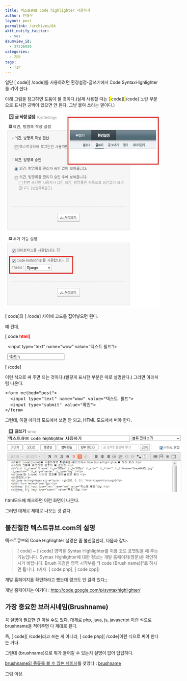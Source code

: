 ```yaml
---
title: 텍스트큐브 code highlighter 사용하기
author: 안형우
layout: post
permalink: /archives/84
aktt_notify_twitter:
  - yes
daumview_id:
  - 37226939
categories:
  - 기타
tags:
  - TIP
---
```

일단 \[ code\]\[ /code\]를 사용하려면 환경설정-글쓰기에서 Code SyntaxHighlighter를 켜야 한다.

아래 그림을 참고하면 도움이 될 것이다.(실제 사용할 때는 [<span class="Apple-style-span" style="background-color: rgb(255, 255, 0);"> </span>code][<span class="Apple-style-span" style="background-color: rgb(255, 255, 0);"> </span>/code] 노란 부분으로 표시한 공백이 있으면 안 된다. 그냥 붙여 쓰라는 말이다.)

<img src="/uploads/legacy/old-images/1/cfile8.uf.18104A494D4BC86E1E7EE1.jpg" class="aligncenter" width="555" height="638" alt="" />

[ code]와 [ /code] 사이에 코드를 집어넣으면 된다.

예 컨대,

[ code **<span style="color: rgb(255, 0, 0); ">html</span>**]

<form method=&#8221;post&#8221;>

&nbsp; <input type=&#8221;text&#8221; name=&#8221;wow&#8221; value=&#8221;텍스트 필드&#8221;/>

&nbsp; <input type=&#8221;submit&#8221; value=&#8221;확인&#8221;/>

</form>

[ /code]

이런 식으로 써 주면 되는 것이다.(빨갛게 표시한 부분은 따로 설명한다.) 그러면 아래처럼 나온다.

<pre class="brush:html">&lt;form method="post"&gt;
  &lt;input type="text" name="wow" value="텍스트 필드"&gt;
  &lt;input type="submit" value="확인"&gt;
&lt;/form&gt;
</pre>

그런데, 이걸 에디터 모드에서 쓰면 안 되고, HTML 모드에서 써야 한다.

<div style="width: 590px" class="wp-caption aligncenter">
  <img src="/uploads/legacy/old-images/1/cfile10.uf.185059474D4BC86F2629C8.jpg" width="580" height="211" alt="" /><p class="wp-caption-text">
    html모드에 체크하면 이런 화면이 나온다.
  </p>
</div>

그러면 대체로 제대로 나오는 것 같다.

## 불친절한 텍스트큐브.com의 설명

텍스트큐브의 Code Highlighter 설명은 좀 불친절한데, 다음과 같다.

> [ code] ~ [ /code] 영역을 Syntax Highlighter를 이용 코드 포맷팅을 해 주는 기능입니다. Syntax Highlighter에 대한 정보는 개발 홈페이지(영문)을 확인하시기 바랍니다. Brush 지정은 영역 시작부를 &#8220;[ code {Brush name}]&#8220;로 하시면 됩니다. (예제: [ code php], [ code cpp])

개발 홈페이지를 확인하라고 했는데 링크도 안 걸려 있다;;

개발 홈페이지는 여기다 : <http://code.google.com/p/syntaxhighlighter/>

## 가장 중요한 브러시네임(Brushname)

꼭 설명이 필요한 건 아닐 수도 있다. 대체로 php, java, js, javascript 이런 식으로 brushname을 적어주면 다 제대로 된다.

즉, \[ code\]\[ /code\]라고 쓰는 게 아니라, \[ code php\]\[ /code\]이런 식으로 써야 한다는 거다.

그런데 {brushname}으로 뭐가 들어갈 수 있는지 설명이 없어 답답하다.

<a target="_blank" href="http://code.google.com/p/syntaxhighlighter/wiki/Languages">brushname의 종류를 볼 수 있는 페이지</a>를 찾았다 : [brushname][1]

그럼 이상.

 [1]: http://code.google.com/p/syntaxhighlighter/wiki/Languages